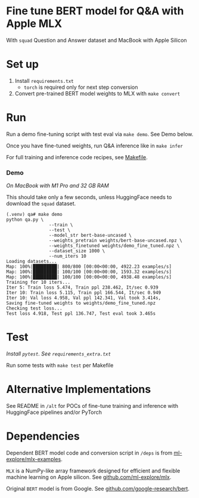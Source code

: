 # Fine tune BERT model for Q&A with Apple MLX

With `squad` Question and Answer dataset and MacBook with Apple Silicon

# Set up

1. Install `requirements.txt`
    * `torch` is required only for next step conversion
1. Convert pre-trained BERT model weights to MLX with `make convert`

# Run

Run a demo fine-tuning script with test eval via `make demo`. See Demo below.

Once you have fine-tuned weights, run Q&A inference like in `make infer`

For full training and inference code recipes, see [Makefile](Makefile).

### Demo

_On MacBook with M1 Pro and 32 GB RAM_

This should take only a few seconds, unless HuggingFace needs to download the
`squad` dataset.

```
(.venv) qa# make demo
python qa.py \
                --train \
                --test \
                --model_str bert-base-uncased \
                --weights_pretrain weights/bert-base-uncased.npz \
                --weights_finetuned weights/demo_fine_tuned.npz \
                --dataset_size 1000 \
                --num_iters 10
Loading datasets...
Map: 100%|█████████| 800/800 [00:00<00:00, 4922.23 examples/s]
Map: 100%|█████████| 100/100 [00:00<00:00, 1593.32 examples/s]
Map: 100%|█████████| 100/100 [00:00<00:00, 4938.48 examples/s]
Training for 10 iters...
Iter 5: Train loss 5.474, Train ppl 238.462, It/sec 0.939
Iter 10: Train loss 5.115, Train ppl 166.544, It/sec 0.949
Iter 10: Val loss 4.958, Val ppl 142.341, Val took 3.414s, 
Saving fine-tuned weights to weights/demo_fine_tuned.npz
Checking test loss...
Test loss 4.918, Test ppl 136.747, Test eval took 3.465s
```

# Test

_Install `pytest`. See `requirements_extra.txt`_

Run some tests with `make test` per Makefile

# Alternative Implementations

See README in `/alt` for POCs of fine-tune training and inference with
HuggingFace pipelines and/or PyTorch

# Dependencies

Dependent BERT model code and conversion script in `/deps` is from
[ml-explore/mlx-examples](https://github.com/ml-explore/mlx-examples/tree/main/bert).

`MLX` is a NumPy-like array framework designed for efficient and flexible
machine learning on Apple silicon. See
[github.com/ml-explore/mlx](https://github.com/ml-explore/mlx).

Original `BERT` model is from Google. See
[github.com/google-research/bert](https://github.com/google-research/bert).
